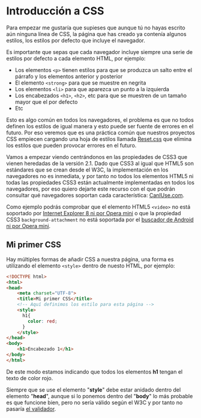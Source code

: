 # Introducción a CSS

Para empezar me gustaría que supieses que aunque tú no hayas escrito aún ninguna línea de CSS, la página que has creado ya contenía algunos estilos, los estilos por defecto que incluye el navegador.

Es importante que sepas que cada navegador incluye siempre una serie de estilos por defecto a cada elemento HTML, por ejemplo:
* Los elementos ```<p>``` tienen estilos para que se produzca un salto entre el párrafo y los elementos anterior y posterior
* El elemento ```<strong>``` para que se muestre en negrita
* Los elementos ```<li>``` para que aparezca un punto a la izquierda
* Los encabezados ```<h1>```, ```<h2>```, etc para que se muestren de un tamaño mayor que el por defecto
* Etc

Esto es algo común en todos los navegadores, el problema es que no todos definen los estilos de igual manera y esto puede ser fuente de errores en el futuro. Por eso veremos que es una práctica común que nuestros proyectos CSS empiecen cargando una hoja de estilos llamada [Reset.css](http://meyerweb.com/eric/tools/css/reset/) que elimina los estilos que pueden provocar errores en el futuro.

Vamos a empezar viendo centrándonos en las propiedades de CSS3 que vienen heredadas de la versión 2.1. Dado que CSS3 al igual que HTML5 son estándares que se crean desde el W3C, la implementación en los navegadores no es inmediata, y por tanto no todos los elementos HTML5 ni todas las propiedades CSS3 están actualmente implementadas en todos los navegadores, por eso quiero dejarte este recurso con el que podrán consultar qué navegadores soportan cada característica: [CanIUse.com](http://caniuse.com/).

Como ejemplo podrás comprobar que el elemento HTML5 ```<video>``` no está soportado por [Internet Explorer 8 ni por Opera mini](http://caniuse.com/#search=video) o que la propiedad CSS3 ```background-attachment``` no está soportada por el [buscador de Android ni por Opera mini](http://caniuse.com/#feat=background-attachment).

## Mi primer CSS

Hay múltiples formas de añadir CSS a nuestra página, una forma es utilizando el elemento ```<style>``` dentro de nuesto HTML, por ejemplo:
```html
<!DOCTYPE html>
<html>
<head>
    <meta charset="UTF-8">
    <title>Mi primer CSS</title>
    <!-- Aquí definimos los estilo para esta página -->
    <style>
      h1{
        color: red;
      }
    </style>
</head>
<body>
    <h1>Encabezado 1</h1>
</body>
</html>
```

De este modo estamos indicando que todos los elementos **h1** tengan el texto de color rojo.

Siempre que se use el elemento "**style**" debe estar anidado dentro del elemento "**head**", aunque si lo ponemos dentro del "**body**" lo más probable es que funcione bien, pero no sería válido según el W3C y por tanto no pasaría [el validador](https://validator.w3.org/nu/#textarea).